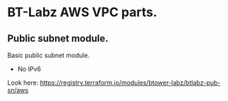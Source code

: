 # BT-Labz AWS VPC parts.
## Public subnet module.

Basic public subnet module.

* No IPv6

Look here: https://registry.terraform.io/modules/btower-labz/btlabz-pub-sn/aws
